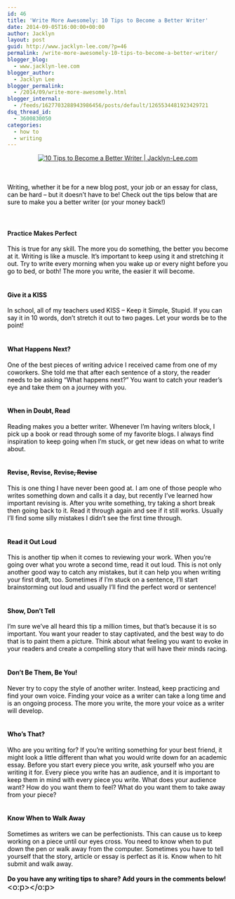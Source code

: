 ```yaml
---
id: 46
title: 'Write More Awesomely: 10 Tips to Become a Better Writer'
date: 2014-09-05T16:00:00+00:00
author: Jacklyn
layout: post
guid: http://www.jacklyn-lee.com/?p=46
permalink: /write-more-awesomely-10-tips-to-become-a-better-writer/
blogger_blog:
  - www.jacklyn-lee.com
blogger_author:
  - Jacklyn Lee
blogger_permalink:
  - /2014/09/write-more-awesomely.html
blogger_internal:
  - /feeds/1627703288943986456/posts/default/1265534481923429721
dsq_thread_id:
  - 3600830050
categories:
  - how to
  - writing
---
```

<input class="jpibfi" type="hidden" />

<div style="clear: both; text-align: center;">
  <a href="http://i1.wp.com/www.jacklyn-lee.com/wp-content/uploads/2014/09/writeawesomely_b.jpg" style="margin-left: 1em; margin-right: 1em;"><img alt="10 Tips to Become a Better Writer | Jacklyn-Lee.com" border="0" src="http://i1.wp.com/www.jacklyn-lee.com/wp-content/uploads/2014/09/writeawesomely_b.jpg" title="10 Tips to Become a Better Writer | Jacklyn-Lee.com" data-recalc-dims="1" /></a>
</div>

<span style="background-color: white; font-family: 'Open Sans', sans-serif; font-size: 13px; line-height: 20.7999992370605px;"><br /></span> 

<div style="margin-bottom: .0001pt; margin: 0in;">
  <span style="font-family: inherit;"><span style="background: white; color: black;">Writing, whether it be for a new blog post, your job or an essay for class, can be hard &#8211; but it doesn&#8217;t have to be! Check out the tips below that are sure to make you a better writer (or your money back!)</span></span><br /><b style="background-color: white; font-family: inherit;"><br /></b><br /> 
  
  <h4>
    <b style="background-color: white; font-family: inherit;">Practice Makes Perfect</b>
  </h4>
</div>

<span style="background-attachment: initial; background-clip: initial; background-color: white; background-image: initial; background-origin: initial; background-position: initial; background-repeat: initial; background-size: initial; color: black;"><span style="font-family: inherit;">This is true for any skill. The more you do something, the better you become at it. Writing is like a muscle. It&#8217;s important to keep using it and stretching it out. Try to write every morning when you wake up or every night before you go to bed, or both! The more you write, the easier it will become.</span></span>  
<span style="background-attachment: initial; background-clip: initial; background-color: white; background-image: initial; background-origin: initial; background-position: initial; background-repeat: initial; background-size: initial; color: black;"><span style="font-family: inherit;"><br /></span></span>
  


#### <span style="background-attachment: initial; background-clip: initial; background-color: white; background-image: initial; background-origin: initial; background-position: initial; background-repeat: initial; background-size: initial; color: black;"><b style="font-family: inherit;">Give it a KISS</b></span>

<span style="background-attachment: initial; background-clip: initial; background-color: white; background-image: initial; background-origin: initial; background-position: initial; background-repeat: initial; background-size: initial; color: black;"><span style="font-family: inherit;">In school, all of my teachers used KISS &#8211; Keep it Simple, Stupid. If you can say it in 10 words, don&#8217;t stretch it out to two pages. Let your words be to the point!</span></span>  
<span style="background-attachment: initial; background-clip: initial; background-color: white; background-image: initial; background-origin: initial; background-position: initial; background-repeat: initial; background-size: initial; color: black;"><span style="font-family: inherit;"><br /></span></span>
  


#### <span style="background-attachment: initial; background-clip: initial; background-color: white; background-image: initial; background-origin: initial; background-position: initial; background-repeat: initial; background-size: initial; color: black;"><b style="font-family: inherit;">What Happens Next?</b></span>

<span style="background-attachment: initial; background-clip: initial; background-color: white; background-image: initial; background-origin: initial; background-position: initial; background-repeat: initial; background-size: initial; color: black;"><span style="font-family: inherit;">One of the best pieces of writing advice I received came from one of my coworkers. She told me that after each sentence of a story, the reader needs to be asking &#8220;What happens next?&#8221; You want to catch your reader&#8217;s eye and take them on a journey with you.</span><br /></span><span style="background-attachment: initial; background-clip: initial; background-color: white; background-image: initial; background-origin: initial; background-position: initial; background-repeat: initial; background-size: initial; color: black; font-family: inherit;"><br /></span>
  


#### <span style="background-attachment: initial; background-clip: initial; background-color: white; background-image: initial; background-origin: initial; background-position: initial; background-repeat: initial; background-size: initial; color: black; font-family: inherit;"><b>When in Doubt, Read</b></span>

<span style="background-attachment: initial; background-clip: initial; background-color: white; background-image: initial; background-origin: initial; background-position: initial; background-repeat: initial; background-size: initial; color: black; font-family: inherit;">Reading makes you a better writer. Whenever I&#8217;m having writers block, I pick up a book or read through some of my favorite blogs. I always find inspiration to keep going when I&#8217;m stuck, or get new ideas on what to write about.</span><span style="color: black; font-family: inherit;"><br /></span><span style="background-attachment: initial; background-clip: initial; background-color: white; background-image: initial; background-origin: initial; background-position: initial; background-repeat: initial; background-size: initial; color: black; font-family: inherit;"><br /></span>
  


#### <span style="background-attachment: initial; background-clip: initial; background-color: white; background-image: initial; background-origin: initial; background-position: initial; background-repeat: initial; background-size: initial; color: black; font-family: inherit;"><b>Revise, Revise, Revise<s>, Revise</s></b></span>

<span style="background-attachment: initial; background-clip: initial; background-color: white; background-image: initial; background-origin: initial; background-position: initial; background-repeat: initial; background-size: initial; color: black; font-family: inherit;">This is one thing I have never been good at. I am one of those people who writes something down and calls it a day, but recently I&#8217;ve learned how important revising is. After you write something, try taking a short break then going back to it. Read it through again and see if it still works. Usually I&#8217;ll find some silly mistakes I didn&#8217;t see the first time through.</span><span style="color: black; font-family: inherit;"><br /></span><span style="background-attachment: initial; background-clip: initial; background-color: white; background-image: initial; background-origin: initial; background-position: initial; background-repeat: initial; background-size: initial; color: black; font-family: inherit;"><br /></span>
  


#### <span style="background-attachment: initial; background-clip: initial; background-color: white; background-image: initial; background-origin: initial; background-position: initial; background-repeat: initial; background-size: initial; color: black; font-family: inherit;"><b>Read it Out Loud</b></span>

<span style="background-attachment: initial; background-clip: initial; background-color: white; background-image: initial; background-origin: initial; background-position: initial; background-repeat: initial; background-size: initial; color: black; font-family: inherit;">This is another tip when it comes to reviewing your work. When you&#8217;re going over what you wrote a second time, read it out loud. This is not only another good way to catch any mistakes, but it can help you when writing your first draft, too. Sometimes if I&#8217;m stuck on a sentence, I&#8217;ll start brainstorming out loud and usually I&#8217;ll find the perfect word or sentence!</span><span style="color: black; font-family: inherit;"><br /></span><span style="background-attachment: initial; background-clip: initial; background-color: white; background-image: initial; background-origin: initial; background-position: initial; background-repeat: initial; background-size: initial; color: black; font-family: inherit;"><br /></span>
  


#### <span style="background-attachment: initial; background-clip: initial; background-color: white; background-image: initial; background-origin: initial; background-position: initial; background-repeat: initial; background-size: initial; color: black; font-family: inherit;"><b>Show, Don&#8217;t Tell</b></span>

<span style="background-attachment: initial; background-clip: initial; background-color: white; background-image: initial; background-origin: initial; background-position: initial; background-repeat: initial; background-size: initial; color: black; font-family: inherit;">I&#8217;m sure we&#8217;ve all heard this tip a million times, but that&#8217;s because it is so important. You want your reader to stay captivated, and the best way to do that is to paint them a picture. Think about what feeling you want to evoke in your readers and create a compelling story that will have their minds racing.</span><span style="color: black; font-family: inherit;"><br /></span><span style="background-attachment: initial; background-clip: initial; background-color: white; background-image: initial; background-origin: initial; background-position: initial; background-repeat: initial; background-size: initial; color: black; font-family: inherit;"><br /></span>
  


#### <span style="background-attachment: initial; background-clip: initial; background-color: white; background-image: initial; background-origin: initial; background-position: initial; background-repeat: initial; background-size: initial; color: black; font-family: inherit;"><b>Don&#8217;t Be Them, Be You!</b></span>

<span style="background-attachment: initial; background-clip: initial; background-color: white; background-image: initial; background-origin: initial; background-position: initial; background-repeat: initial; background-size: initial; color: black; font-family: inherit;">Never try to copy the style of another writer. Instead, keep practicing and find your own voice. Finding your voice as a writer can take a long time and is an ongoing process. The more you write, the more your voice as a writer will develop.</span><span style="color: black; font-family: inherit;"><br /></span><span style="background-attachment: initial; background-clip: initial; background-color: white; background-image: initial; background-origin: initial; background-position: initial; background-repeat: initial; background-size: initial; color: black; font-family: inherit;"><br /></span>
  


#### <span style="background-attachment: initial; background-clip: initial; background-color: white; background-image: initial; background-origin: initial; background-position: initial; background-repeat: initial; background-size: initial; color: black; font-family: inherit;"><b>Who&#8217;s That?</b></span>

<span style="background-attachment: initial; background-clip: initial; background-color: white; background-image: initial; background-origin: initial; background-position: initial; background-repeat: initial; background-size: initial; color: black; font-family: inherit;">Who are you writing for? If you&#8217;re writing something for your best friend, it might look a little different than what you would write down for an academic essay. Before you start every piece you write, ask yourself who you are writing it for. Every piece you write has an audience, and it is important to keep them in mind with every piece you write. What does your audience want? How do you want them to feel? What do you want them to take away from your piece?</span><span style="color: black; font-family: inherit;"><br /></span><span style="background-attachment: initial; background-clip: initial; background-color: white; background-image: initial; background-origin: initial; background-position: initial; background-repeat: initial; background-size: initial; color: black; font-family: inherit;"><br /></span>
  


#### <span style="background-attachment: initial; background-clip: initial; background-color: white; background-image: initial; background-origin: initial; background-position: initial; background-repeat: initial; background-size: initial; color: black; font-family: inherit;"><b>Know When to Walk Away</b></span>

<span style="background-attachment: initial; background-clip: initial; background-color: white; background-image: initial; background-origin: initial; background-position: initial; background-repeat: initial; background-size: initial; color: black; font-family: inherit;">Sometimes as writers we can be perfectionists. This can cause us to keep working on a piece until our eyes cross. You need to know when to put down the pen or walk away from the computer. Sometimes you have to tell yourself that the story, article or essay is perfect as it is. Know when to hit submit and walk away.</span><span style="color: black; font-family: inherit;"><br /></span><span style="background-attachment: initial; background-clip: initial; background-color: white; background-image: initial; background-origin: initial; background-position: initial; background-repeat: initial; background-size: initial; color: black; font-family: inherit;"><br /><b>Do you have any writing tips to share? Add yours in the comments below!</b></span><span style="color: black; font-size: 13.5pt;"><o:p></o:p></span>  
<span style="font-family: inherit;"><span style="background: white; color: black;"><b><br /></b></span></span>